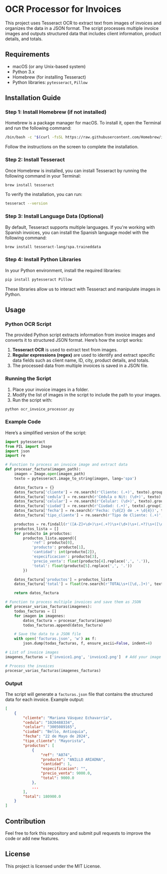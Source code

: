 # OCR Processor for Invoices

This project uses Tesseract OCR to extract text from images of invoices and organizes the data in a JSON format. The script processes multiple invoice images and outputs structured data that includes client information, product details, and totals.

## Requirements

- macOS (or any Unix-based system)
- Python 3.x
- Homebrew (for installing Tesseract)
- Python libraries: `pytesseract`, `Pillow`

## Installation Guide

### Step 1: Install Homebrew (if not installed)

Homebrew is a package manager for macOS. To install it, open the Terminal and run the following command:

```bash
/bin/bash -c "$(curl -fsSL https://raw.githubusercontent.com/Homebrew/install/HEAD/install.sh)"
```

Follow the instructions on the screen to complete the installation.

### Step 2: Install Tesseract

Once Homebrew is installed, you can install Tesseract by running the following command in your Terminal:

```bash
brew install tesseract
```

To verify the installation, you can run:

```bash
tesseract --version
```

### Step 3: Install Language Data (Optional)

By default, Tesseract supports multiple languages. If you're working with Spanish invoices, you can install the Spanish language model with the following command:

```bash
brew install tesseract-lang/spa.traineddata
```

### Step 4: Install Python Libraries

In your Python environment, install the required libraries:

```bash
pip install pytesseract Pillow
```

These libraries allow us to interact with Tesseract and manipulate images in Python.

## Usage

### Python OCR Script

The provided Python script extracts information from invoice images and converts it to structured JSON format. Here’s how the script works:

1. **Tesseract OCR** is used to extract text from images.
2. **Regular expressions (regex)** are used to identify and extract specific data fields such as client name, ID, city, product details, and totals.
3. The processed data from multiple invoices is saved in a JSON file.

### Running the Script

1. Place your invoice images in a folder.
2. Modify the list of images in the script to include the path to your images.
3. Run the script with:

```bash
python ocr_invoice_processor.py
```

### Example Code

Here’s a simplified version of the script:

```python
import pytesseract
from PIL import Image
import json
import re

# Function to process an invoice image and extract data
def procesar_factura(imagen_path):
    imagen = Image.open(imagen_path)
    texto = pytesseract.image_to_string(imagen, lang='spa')

    datos_factura = {}
    datos_factura['cliente'] = re.search(r'Cliente: (.+)', texto).group(1)
    datos_factura['cedula'] = re.search(r'Cédula o Nit: (\d+)', texto).group(1)
    datos_factura['celular'] = re.search(r'Celular: (\d+)', texto).group(1)
    datos_factura['ciudad'] = re.search(r'Ciudad: (.+)', texto).group(1)
    datos_factura['fecha'] = re.search(r'Fecha: (\d{2} de .+ \d{4})', texto).group(1)
    datos_factura['tipo_cliente'] = re.search(r'Tipo de Cliente: (.+)', texto).group(1)

    productos = re.findall(r'([A-Z]+\d+)\s+(.+?)\s+(\d+)\s+(.+?)\s+([\d,.]+)\s+([\d,.]+)', texto)
    productos_lista = []
    for producto in productos:
        productos_lista.append({
            'ref': producto[0],
            'producto': producto[1],
            'cantidad': int(producto[2]),
            'especificacion': producto[3],
            'precio_venta': float(producto[4].replace(',', '.')),
            'total': float(producto[5].replace(',', '.'))
        })

    datos_factura['productos'] = productos_lista
    datos_factura['total'] = float(re.search(r'TOTAL\s+([\d,.]+)', texto).group(1).replace(',', '.'))

    return datos_factura

# Function to process multiple invoices and save them as JSON
def procesar_varias_facturas(imagenes):
    todas_facturas = []
    for imagen in imagenes:
        datos_factura = procesar_factura(imagen)
        todas_facturas.append(datos_factura)

    # Save the data to a JSON file
    with open('facturas.json', 'w') as f:
        json.dump(todas_facturas, f, ensure_ascii=False, indent=4)

# List of invoice images
imagenes_facturas = ['invoice1.png', 'invoice2.png']  # Add your image paths here

# Process the invoices
procesar_varias_facturas(imagenes_facturas)
```

### Output

The script will generate a `facturas.json` file that contains the structured data for each invoice. Example output:

```json
[
    {
        "cliente": "Mariana Vásquez Echavarría",
        "cedula": "1020488334",
        "celular": "3005089165",
        "ciudad": "Bello, Antioquia",
        "fecha": "22 de Mayo de 2024",
        "tipo_cliente": "Mayorista",
        "productos": [
            {
                "ref": "A074",
                "producto": "ANILLO ARIADNA",
                "cantidad": 1,
                "especificacion": "",
                "precio_venta": 9000.0,
                "total": 9000.0
            },
            ...
        ],
        "total": 180900.0
    }
]
```

## Contribution

Feel free to fork this repository and submit pull requests to improve the code or add new features.

## License

This project is licensed under the MIT License.
```